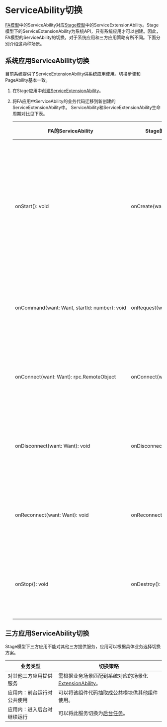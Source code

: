 # ServiceAbility切换

<!--Kit: Ability Kit-->
<!--Subsystem: Ability-->
<!--Owner: @wkljy-->
<!--Designer: @li-weifeng2024-->
<!--Tester: @lixueqing513-->
<!--Adviser: @huipeizi-->

[FA模型](ability-terminology.md#fa模型)中的ServiceAbility对应[Stage模型](ability-terminology.md#stage模型)中的ServiceExtensionAbility。Stage模型下的ServiceExtensionAbility为系统API，只有系统应用才可以创建。因此，FA模型的ServiceAbility的切换，对于系统应用和三方应用策略有所不同。下面分别介绍这两种场景。


## 系统应用ServiceAbility切换

目前系统提供了ServiceExtensionAbility供系统应用使用。切换步骤和PageAbility基本一致。

1. 在Stage应用中[创建ServiceExtensionAbility](serviceextensionability-sys.md)。

2. 将FA应用中ServiceAbility的业务代码迁移到新创建的ServiceExtensionAbility中。
   ServiceAbility和ServiceExtensionAbility生命周期对比见下表。

     | FA的ServiceAbility | Stage的ServiceExtensionAbility | 对比描述 | 
   | -------- | -------- | -------- |
   | onStart():&nbsp;void | onCreate(want:&nbsp;Want):&nbsp;void | 两者调用时机一致，Stage模型下增加了入参want以便开发者在创建时获取参数。 | 
   | onCommand(want:&nbsp;Want,&nbsp;startId:&nbsp;number):&nbsp;void | onRequest(want:&nbsp;Want,&nbsp;startId:&nbsp;number):&nbsp;void | 两者意义和调用时机一致，参数也一致。 | 
   | onConnect(want:&nbsp;Want):&nbsp;rpc.RemoteObject | onConnect(want:&nbsp;Want):&nbsp;rpc.RemoteObject | 两者意义和调用时机一致，参数也一致。 | 
   | onDisconnect(want:&nbsp;Want):&nbsp;void | onDisconnect(want:&nbsp;Want):&nbsp;void | 两者意义和调用时机一致，参数也一致。 | 
   | onReconnect(want:&nbsp;Want):&nbsp;void | onReconnect(want:&nbsp;Want):&nbsp;void | 两者意义和调用时机一致，参数也一致。 | 
   | onStop():&nbsp;void | onDestroy():&nbsp;void | 两者意义和调用时机一致，参数也一致。 | 


## 三方应用ServiceAbility切换

Stage模型下三方应用不能对其他三方提供服务，应用可以根据具体业务选择切换方案。

  | 业务类型 | 切换策略 | 
| -------- | -------- |
| 对其他三方应用提供服务 | 需根据业务场景匹配到系统对应的场景化[ExtensionAbility](extensionability-overview.md)。 | 
| 应用内：前台运行时公共使用 | 可以将该组件代码抽取成公共模块供其他组件使用。 | 
| 应用内：进入后台时继续运行 | 可以将此服务切换为[后台任务](serviceextensionability.md)。 | 
